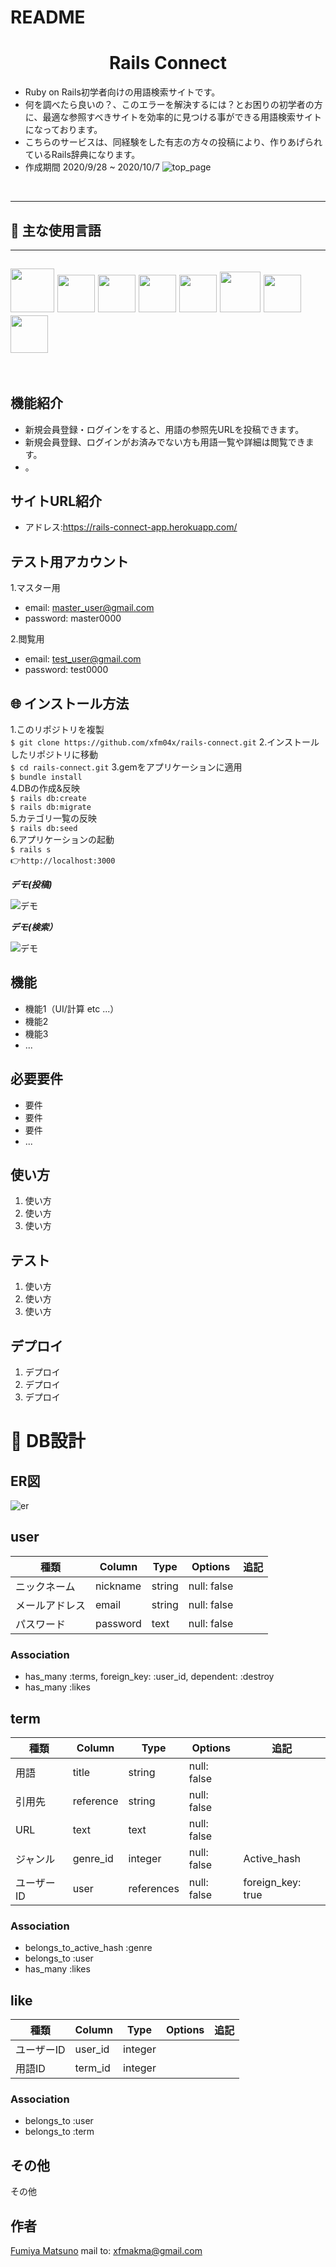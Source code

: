 
# README
<h1 align="center">Rails Connect</h1>

- Ruby on Rails初学者向けの用語検索サイトです。
- 何を調べたら良いの？、このエラーを解決するには？とお困りの初学者の方に、最適な参照すべきサイトを効率的に見つける事ができる用語検索サイトになっております。
- こちらのサービスは、同経験をした有志の方々の投稿により、作りあげられているRails辞典になります。
- 作成期間 2020/9/28 ~ 2020/10/7
 ![top_page](https://i.gyazo.com/ec902bbeb37996a96d1e9c9b74bebef9.png)

<br>

---
## :paperclip: 主な使用言語
---
<a><img src="https://user-images.githubusercontent.com/39142850/71774533-1ddf1780-2fb4-11ea-8560-753bed352838.png" width="70px;" /></a> <!-- rubyのロゴ -->
<a><img src="https://user-images.githubusercontent.com/39142850/71774548-731b2900-2fb4-11ea-99ba-565546c5acb4.png" height="60px;" /></a> <!-- RubyOnRailsのロゴ -->
<a><img src="https://cdn.svgporn.com/logos/html-5.svg" height="60px;" /></a> <!-- htmlのロゴ -->
<a><img src="https://cdn.svgporn.com/logos/css-3.svg" height="60px;" /></a> <!-- cssのロゴ -->
<a><img src="https://cdn.svgporn.com/logos/javascript.svg" height="60px" /></a> <!-- JavaScriptのロゴ -->
<a><img src="https://user-images.githubusercontent.com/39142850/71774768-d064a980-2fb7-11ea-88ad-4562c59470ae.png" height="65px;" /></a> <!-- jQueryのロゴ -->
<a><img src="https://user-images.githubusercontent.com/39142850/71774786-37825e00-2fb8-11ea-8b90-bd652a58f1ad.png" height="60px;" /></a> <!-- AWSのロゴ -->
<a><img src="https://syncer.jp/storage/web/brand-logos/static/dst/github-logo-001.png" height="60px;" /></a> <!-- GitHubのロゴ -->
---

<br>

## 機能紹介
- 新規会員登録・ログインをすると、用語の参照先URLを投稿できます。
- 新規会員登録、ログインがお済みでない方も用語一覧や詳細は閲覧できます。
- 。


## サイトURL紹介
- アドレス:https://rails-connect-app.herokuapp.com/


## テスト用アカウント
1.マスター用
- email: master_user@gmail.com
- password: master0000

2.閲覧用
- email: test_user@gmail.com
- password: test0000


## :globe_with_meridians: インストール方法
1.このリポジトリを複製<br>
`$ git clone https://github.com/xfm04x/rails-connect.git`
2.インストールしたリポジトリに移動<br>
`$ cd rails-connect.git`
3.gemをアプリケーションに適用<br>
`$ bundle install`<br>
4.DBの作成&反映<br>
`$ rails db:create`<br>
`$ rails db:migrate`<br>
5.カテゴリ一覧の反映<br>
`$ rails db:seed`<br>
6.アプリケーションの起動<br>
`$ rails s`<br>
:point_right:`http://localhost:3000`


***デモ(投稿)***

![デモ](https://i.gyazo.com/476bb4ad97bb5d264a89e384a28eab47.gif)


***デモ(検索）***

![デモ](https://i.gyazo.com/9c8e6bccc2cf7fb582e626fdc150bf8b.gif)


## 機能

- 機能1（UI/計算 etc ...）
- 機能2
- 機能3
- ...


## 必要要件

- 要件
- 要件
- 要件
- ...

## 使い方

1. 使い方
2. 使い方
3. 使い方


## テスト

1. 使い方
2. 使い方
3. 使い方

## デプロイ

1. デプロイ
2. デプロイ
3. デプロイ

# :page_facing_up: DB設計

## ER図
![er](https://i.gyazo.com/94939feb0bebbf9f2aa62d55a7ca4e97.png)

## user
|種類        | Column     | Type       | Options      |追記           |
|-----------|------------|-------------|--------------|--------------|
|ニックネーム|nickname|string|null: false||
|メールアドレス|email|string|null: false||
|パスワード|password|text|null: false||
### Association
* has_many :terms, foreign_key: :user_id, dependent: :destroy
* has_many :likes


## term
|種類        | Column     | Type       | Options      |追記           |
|-----------|------------|-------------|--------------|--------------|
|用語|title|string|null: false||
|引用先|reference|string|null: false||
|URL|text|text|null: false||
|ジャンル|genre_id|integer|null: false|Active_hash|
|ユーザーID|user|references|null: false|foreign_key: true|
### Association
* belongs_to_active_hash :genre
* belongs_to :user
* has_many :likes

## like
|種類        | Column     | Type       | Options      |追記           |
|-----------|------------|-------------|--------------|--------------|
|ユーザーID|user_id|integer|||
|用語ID|term_id|integer|||
### Association
* belongs_to :user
* belongs_to :term


## その他

その他


## 作者

[Fumiya Matsuno]()
mail to: xfmakma@gmail.com
